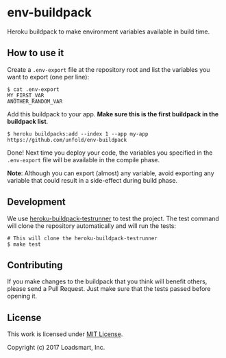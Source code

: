 env-buildpack
=============

Heroku buildpack to make environment variables available in build time.

How to use it
-------------

Create a `.env-export` file at the repository root and list the
variables you want to export (one per line):

    $ cat .env-export
    MY_FIRST_VAR
    ANOTHER_RANDOM_VAR

Add this buildpack to your app. **Make sure this is the first buildpack
in the buildpack list**.

    $ heroku buildpacks:add --index 1 --app my-app https://github.com/unfold/env-buildpack

Done! Next time you deploy your code, the variables you specified in
the `.env-export` file will be available in the compile phase. 

**Note**: Although you can export (almost) any variable, avoid
exporting any variable that could result in a side-effect during build
phase. 

Development
-----------

We use [heroku-buildpack-testrunner](https://github.com/heroku/heroku-buildpack-testrunner)
to test the project. The test command will clone the repository
automatically and will run the tests:

    # This will clone the heroku-buildpack-testrunner
    $ make test

Contributing
------------

If you make changes to the buildpack that you think will benefit others,
please send a Pull Request. Just make sure that the tests passed before
opening it.

License
-------

This work is licensed under [MIT License](./LICENSE).

Copyright (c) 2017 Loadsmart, Inc.
